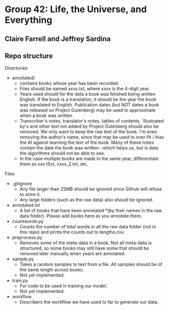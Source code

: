 # Group 42: Life, the Universe, and Everything
## Claire Farrell and Jeffrey Sardina

## Repo structure

Directories
- annotated/
    - contains books whose year has been recorded.
    - Files should be named xxxx.txt, where xxxx is the 4-digit year.
    - Years used should for the data a book was finished being written English. If the book is a translation, it should be the year the book was translated to English. Publication dates (but NOT dates a book was released on Project Gutenberg) may be used to approximate when a book was written.
    - Transcriber's notes, translator's notes, tables of contents, 'illustrated by's and other text not added by Project Gutenberg should also be removed. We only want to keep the raw text of the book. I'm even removing the author's name, since that may be used to over-fit / bias the AI against learning the text of the book. Many of these notes contain the date the book was written--which helps us, but is data the algorithms should not be able to see.
    - In the case multiple books are made in the same year, differentiate them as xxx.t5xt, xxxx_2.txt, etc.

Files
- .gitignore
    - Any file larger than 25MB should be ignored since Github will refuse to store it.
    - Any large folders (such as the raw data) also should be ignored.
- annotated.txt
    - A list of books that have been annotated *(by their names in the raw data folder). Please add books here as you annotate them.
- countwords.py
    - Counts the number of total words in all the raw data folder (not in this repo) and prints the counts out to lengths.csv.
- preprocess.py
    - Removes some of the meta-data in a book. Not all meta-data is structured, so some books may still have some that should be removed later manually when years are annotated.
- sample.py
    - Takes a random samples to text from a file. All samples should be of the same length across books.
    - Not yet implemented.
- train.py
    - For code to be used in training our model.
    - Not yet implemented.
- workflow
    - Describers the workflow we have used to far to generate our data.
